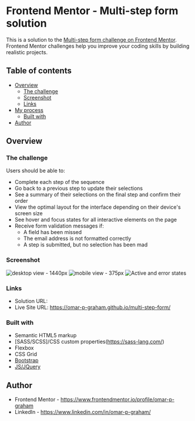 # Frontend Mentor - Multi-step form solution

This is a solution to the [Multi-step form challenge on Frontend Mentor](https://www.frontendmentor.io/challenges/multistep-form-YVAnSdqQBJ). Frontend Mentor challenges help you improve your coding skills by building realistic projects.

## Table of contents

- [Overview](#overview)
  - [The challenge](#the-challenge)
  - [Screenshot](#screenshot)
  - [Links](#links)
- [My process](#my-process)
  - [Built with](#built-with)
- [Author](#author)

## Overview

### The challenge

Users should be able to:

- Complete each step of the sequence
- Go back to a previous step to update their selections
- See a summary of their selections on the final step and confirm their order
- View the optimal layout for the interface depending on their device's screen size
- See hover and focus states for all interactive elements on the page
- Receive form validation messages if:
  - A field has been missed
  - The email address is not formatted correctly
  - A step is submitted, but no selection has been mad

### Screenshot

![desktop view - 1440px](./assets/screenshots/desktop.png)
![mobile view - 375px](./assets/screenshots/mobile.png)
![Active and error states](./assets/screenshots/states.png)

### Links

- Solution URL: 
- Live Site URL: https://omar-p-graham.github.io/multi-step-form/

### Built with

- Semantic HTML5 markup
- [SASS/SCSS]/CSS custom properties(https://sass-lang.com/)
- Flexbox
- CSS Grid
- [Bootstrap](https://getbootstrap.com/)
- [JS/JQuery](https://jquery.com/)

## Author

- Frontend Mentor - https://www.frontendmentor.io/profile/omar-p-graham
- LinkedIn - https://www.linkedin.com/in/omar-p-graham/